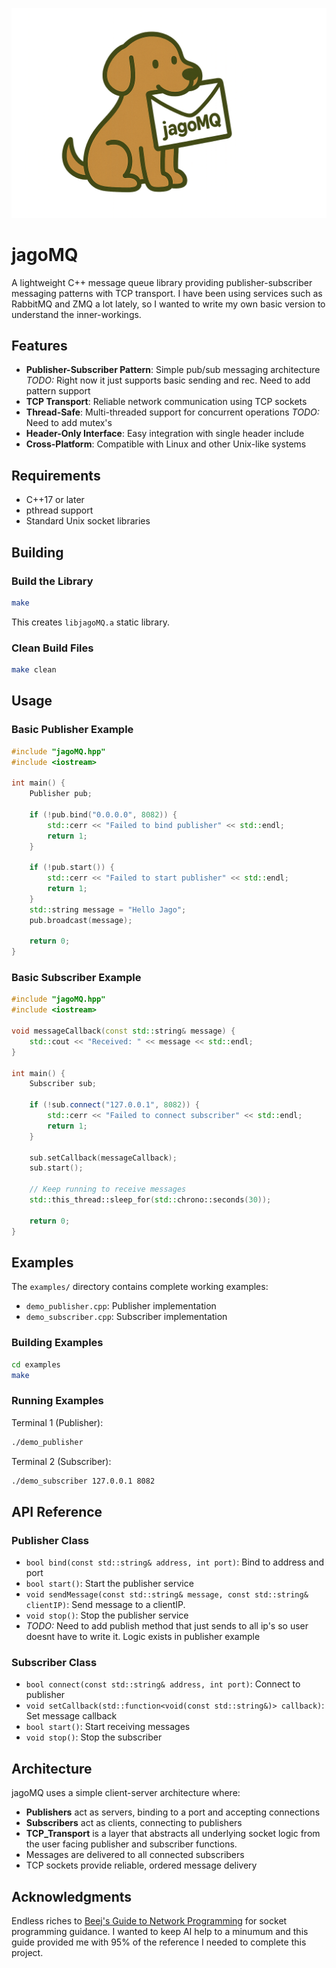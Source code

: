 ![](image/jagoMQ_whatdadogdoin.png)

# jagoMQ

A lightweight C++ message queue library providing publisher-subscriber messaging patterns with TCP transport. I have been using services such as RabbitMQ and ZMQ a lot lately, so I wanted to write my own basic version to understand the inner-workings.

## Features

- **Publisher-Subscriber Pattern**: Simple pub/sub messaging architecture *TODO:* Right now it just supports basic sending and rec. Need to add pattern support 
- **TCP Transport**: Reliable network communication using TCP sockets
- **Thread-Safe**: Multi-threaded support for concurrent operations *TODO:* Need to add mutex's
- **Header-Only Interface**: Easy integration with single header include
- **Cross-Platform**: Compatible with Linux and other Unix-like systems

## Requirements

- C++17 or later
- pthread support
- Standard Unix socket libraries

## Building

### Build the Library

```bash
make
```

This creates `libjagoMQ.a` static library.

### Clean Build Files

```bash
make clean
```

## Usage

### Basic Publisher Example

```cpp
#include "jagoMQ.hpp"
#include <iostream>

int main() {
    Publisher pub;
    
    if (!pub.bind("0.0.0.0", 8082)) {
        std::cerr << "Failed to bind publisher" << std::endl;
        return 1;
    }
    
    if (!pub.start()) {
        std::cerr << "Failed to start publisher" << std::endl;
        return 1;
    }
    std::string message = "Hello Jago";
    pub.broadcast(message);
    
    return 0;
}
```

### Basic Subscriber Example

```cpp
#include "jagoMQ.hpp"
#include <iostream>

void messageCallback(const std::string& message) {
    std::cout << "Received: " << message << std::endl;
}

int main() {
    Subscriber sub;
    
    if (!sub.connect("127.0.0.1", 8082)) {
        std::cerr << "Failed to connect subscriber" << std::endl;
        return 1;
    }
    
    sub.setCallback(messageCallback);
    sub.start();
    
    // Keep running to receive messages
    std::this_thread::sleep_for(std::chrono::seconds(30));
    
    return 0;
}
```

## Examples

The `examples/` directory contains complete working examples:

- `demo_publisher.cpp`: Publisher implementation
- `demo_subscriber.cpp`: Subscriber implementation

### Building Examples

```bash
cd examples
make
```

### Running Examples

Terminal 1 (Publisher):
```bash
./demo_publisher
```

Terminal 2 (Subscriber):
```bash
./demo_subscriber 127.0.0.1 8082
```

## API Reference

### Publisher Class

- `bool bind(const std::string& address, int port)`: Bind to address and port
- `bool start()`: Start the publisher service
- `void sendMessage(const std::string& message, const std::string& clientIP)`: Send message to a clientIP.
- `void stop()`: Stop the publisher service
- *TODO:* Need to add publish method that just sends to all ip's so user doesnt have to write it. Logic exists in publisher example

### Subscriber Class

- `bool connect(const std::string& address, int port)`: Connect to publisher
- `void setCallback(std::function<void(const std::string&)> callback)`: Set message callback
- `bool start()`: Start receiving messages
- `void stop()`: Stop the subscriber

## Architecture

jagoMQ uses a simple client-server architecture where:

- **Publishers** act as servers, binding to a port and accepting connections
- **Subscribers** act as clients, connecting to publishers
- **TCP_Transport** is a layer that abstracts all underlying socket logic from the user facing publisher and subscriber functions.
- Messages are delivered to all connected subscribers
- TCP sockets provide reliable, ordered message delivery

## Acknowledgments

Endless riches to [Beej's Guide to Network Programming](https://beej.us/guide/bgnet/) for socket programming guidance. I wanted to keep AI help to a minumum and this guide provided me with 95% of the reference I needed to complete this project.

